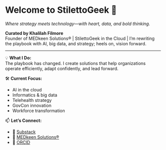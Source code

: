 # Welcome to StilettoGeek 👠  
*Where strategy meets technology—with heart, data, and bold thinking.*

**Curated by Khalilah Filmore**  
Founder of MEDkeen Solutions® | StilettoGeek in the Cloud | I’m rewriting the playbook with AI, big data, and strategy; heels on, vision forward.


---

💡 **What I Do:**  
The playbook has changed. I create solutions that help organizations operate efficiently, adapt confidently, and lead forward.


🛠️ **Current Focus:**  
- AI in the cloud  
- Informatics & big data  
- Telehealth strategy  
- GovCon innovation  
- Workforce transformation

📫 **Let’s Connect:**  
- 🔗 [Substack](https://substack.com/@stilettogeek)
- 💼 [MEDkeen Solutions®](https://www.medkeensolutions.com)  
- 🧬 [ORCID](https://orcid.org/0009-0006-5743-3386) 
